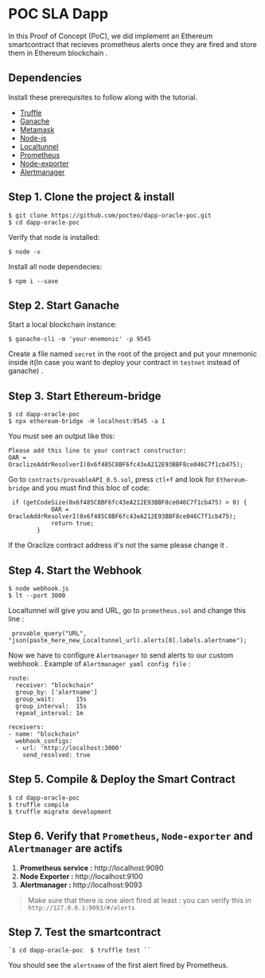 
# POC SLA Dapp

In this Proof of Concept (PoC), we did implement an Ethereum smartcontract that recieves prometheus alerts once they are fired and store them in Ethereum blockchain .

## Dependencies
Install these prerequisites to follow along with the tutorial. 

- [Truffle](https://github.com/trufflesuite/truffle)
- [Ganache](https://www.npmjs.com/package/ganache-cli)
- [Metamask](https://metamask.io/)
- [Node-js](https://nodejs.org/en/download/)
- [Localtunnel](https://localtunnel.github.io/www/)
- [Prometheus](https://prometheus.io/docs/prometheus/latest/installation/)
- [Node-exporter](https://prometheus.io/docs/guides/node-exporter/)
- [Alertmanager](https://prometheus.io/docs/alerting/alertmanager/)


## Step 1. Clone the project & install

```
$ git clone https://github.com/pocteo/dapp-oracle-poc.git
$ cd dapp-oracle-poc 
```

Verify that node is installed:

```
$ node -v
```

Install all node dependecies:

```
$ npm i --save
```

## Step 2. Start Ganache

Start a local blockchain instance:

```
$ ganache-cli -m 'your-mnemonic' -p 9545
```

Create a file named `secret` in the root of the project and put your mnemonic inside it(In case you want to deploy your contract in `testnet` instead of ganache) .

## Step 3. Start Ethereum-bridge

```
$ cd dapp-oracle-poc 
$ npx ethereum-bridge -H localhost:9545 -a 1
```


You must see an output like this:

```
Please add this line to your contract constructor:
OAR = OraclizeAddrResolverI(0x6f485C8BF6fc43eA212E93BBF8ce046C7f1cb475);
```

Go to `contracts/provableAPI_0.5.sol`, press `ctl+f` and look for `Ethereum-bridge` and you must find this bloc of code:


```solidity
 if (getCodeSize(0x6f485C8BF6fc43eA212E93BBF8ce046C7f1cb475) > 0) { 
            OAR = OracleAddrResolverI(0x6f485C8BF6fc43eA212E93BBF8ce046C7f1cb475);
            return true;
        }
 ```       


If the Oraclize contract address it's not the same please change it .

## Step 4. Start the Webhook

```
$ node webhook.js
$ lt --port 3000
```

Localtunnel will give you and URL, go to `prometheus.sol` and change this line :

```solidity
 provable_query("URL", "json(paste_here_new_Localtunnel_url).alerts[0].labels.alertname");
```

Now we have to configure `Alertmanager` to send alerts to our custom webhook .
Example of `Alertmanager yaml config file` :

```
route:
  receiver: "blockchain"
  group_by: ['alertname']
  group_wait:      15s
  group_interval:  15s
  repeat_interval: 1m

receivers:
- name: "blockchain"
  webhook_configs:
  - url: 'http://localhost:3000'
    send_resolved: true
```

## Step 5. Compile & Deploy the Smart Contract


```
$ cd dapp-oracle-poc 
$ truffle compile 
$ truffle migrate development
```

## Step 6. Verify that `Prometheus`, `Node-exporter` and `Alertmanager` are actifs

1. **Prometheus service :** http://localhost:9090
2. **Node Exporter :** http://localhost:9100
3. **Alertmanager :** http://localhost:9093 
 
> Make sure that there is one alert fired at least : you can verify this in `http://127.0.0.1:9093/#/alerts`


## Step 7. Test the smartcontract 

``̀
$ cd dapp-oracle-poc 
$ truffle test
`̀``

You should see the `alertname` of the first alert fired by Prometheus.

